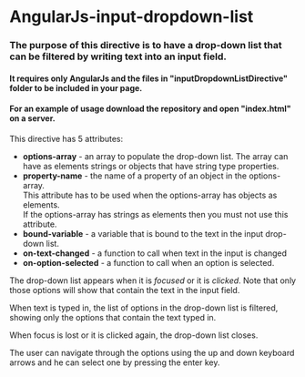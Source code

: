 # AngularJs-input-dropdown-list
<h3>The purpose of this directive is to have a drop-down list that can be filtered by writing text into an input field.</h4>

<h4>It requires only AngularJs and the files in "inputDropdownListDirective" folder to be included in your page.</h4>
<h4>For an example of usage download the repository and open "index.html" on a server.</h4>

This directive has 5 attributes:
<ul>
	<li><strong>options-array</strong> - an array to populate the drop-down list. The array can have as elements strings or objects that have string type properties.
	</li>
	<li><strong>property-name</strong> - the name of a property of an object in the options-array.<br/>
	This attribute has to be used when the options-array has objects as elements.<br/>
	If the options-array has strings as elements then you must not use this attribute.
	</li>
	<li><strong>bound-variable</strong> - a variable that is bound to the text in the input drop-down list.</li>
	<li><strong>on-text-changed</strong> - a function to call when text in the input is changed</li>
	<li><strong>on-option-selected</strong> - a function to call when an option is selected.</li>
</ul>

<p>The drop-down list appears when it is <em>focused</em> or it is <em>clicked</em>. Note that only those options will show that contain the text in the input field.</p>
<p>When text is typed in, the list of options in the drop-down list is filtered, showing only the options that contain the text typed in.</p>
<p>When focus is lost or it is clicked again, the drop-down list closes.</p>

<p>The user can navigate through the options using the up and down keyboard arrows and he can select one by pressing the enter key.</p>
